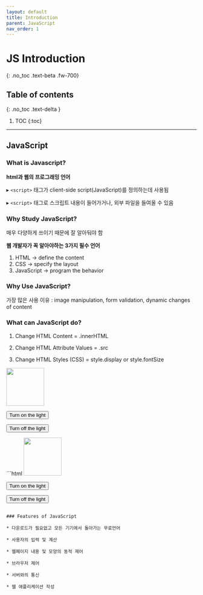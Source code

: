 ```yaml
---
layout: default
title: Introduction
parent: JavaScript
nav_order: 1
---
```


# JS Introduction
{: .no_toc .text-beta .fw-700}

## Table of contents
{: .no_toc .text-delta }

1. TOC
{:toc}

---

## JavaScript

### What is Javascript?

**html과 웹의 프로그래밍 언어**

&#9656; `<script>` 태그가 client-side script(JavaScript)를 정의하는데 사용됨

&#9656; `<script>` 태그로 스크립트 내용이 들어가거나, 외부 파일을 들여올 수 있음

### Why Study JavaScript?

매우 다양하게 쓰이기 때문에 잘 알아둬야 함
 
**웹 개발자가 꼭 알아야하는 3가지 필수 언어**

1. HTML → define the content
2. CSS → specify the layout
3. JavaScript →  program the behavior

### Why Use JavaScript?

가장 많은 사용 이유 : image manipulation, form validation, dynamic changes of content

### What can JavaScript do?

1. Change HTML Content = .innerHTML

2. Change HTML Attribute Values = .src

3. Change HTML Styles (CSS) = style.display or style.fontSize

<div class="code-example" markdown="1">
<img id="myImage" src="https://www.w3schools.com/js/pic_bulboff.gif" style="width:100px">

<button onclick="document.getElementById('myImage').src='https://www.w3schools.com/js/pic_bulbon.gif'">Turn on the light</button>

<button onclick="document.getElementById('myImage').src='https://www.w3schools.com/js/pic_bulboff.gif'">Turn off the light</button>
</div>
```html
<img id="myImage" src="https://www.w3schools.com/js/pic_bulboff.gif" style="width:100px">

<button onclick="document.getElementById('myImage').src='https://www.w3schools.com/js/pic_bulbon.gif'">Turn on the light</button>

<button onclick="document.getElementById('myImage').src='https://www.w3schools.com/js/pic_bulboff.gif'">Turn off the light</button>
```

### Features of JavaScript

* 다운로드가 필요없고 모든 기기에서 돌아가는 무료언어
 
* 사용자의 입력 및 계산

* 웹페이지 내용 및 모양의 동적 제어

* 브라우저 제어

* 서버와의 통신

* 웹 애플리케이션 작성
